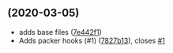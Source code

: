 ##  (2020-03-05)

* adds base files ([7e442f1](https://github.com/ksatirli/pre-commit-packer/commit/7e442f1))
* Adds packer hooks (#1) ([7827b13](https://github.com/ksatirli/pre-commit-packer/commit/7827b13)), closes [#1](https://github.com/ksatirli/pre-commit-packer/issues/1)

